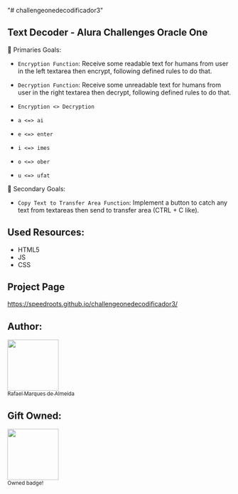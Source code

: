 "# challengeonedecodificador3"

## Text Decoder - Alura Challenges Oracle One

:hammer: Primaries Goals:

- `Encryption Function`: Receive some readable text for humans from user in the left textarea then encrypt, following defined rules to do that.
- `Decryption Function`: Receive some unreadable text for humans from user in the right textarea then decrypt, following defined rules to do that.

- `Encryption <> Decryption `
- `a <=> ai`
- `e <=> enter`
- `i <=> imes`
- `o <=> ober`
- `u <=> ufat`

:hammer: Secondary Goals:

- `Copy Text to Transfer Area Function`: Implement a button to catch any text from textareas then send to transfer area (CTRL + C like). 

## Used Resources:

* HTML5
* JS
* CSS

## Project Page

https://speedroots.github.io/challengeonedecodificador3/

## Author:

[<img src="https://avatars.githubusercontent.com/u/10127613?v=4" width=115><br><sub>Rafael Marques de Almeida</sub>](https://github.com/speedroots)

## Gift Owned:

<img src="https://i.ibb.co/f838L9f/alura-badge.png" width=115><br><sub>Owned badge!</sub>